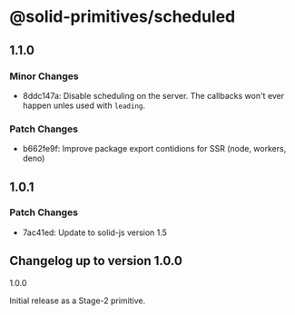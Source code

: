 # @solid-primitives/scheduled

## 1.1.0

### Minor Changes

- 8ddc147a: Disable scheduling on the server. The callbacks won't ever happen unles used with `leading`.

### Patch Changes

- b662fe9f: Improve package export contidions for SSR (node, workers, deno)

## 1.0.1

### Patch Changes

- 7ac41ed: Update to solid-js version 1.5

## Changelog up to version 1.0.0

1.0.0

Initial release as a Stage-2 primitive.
